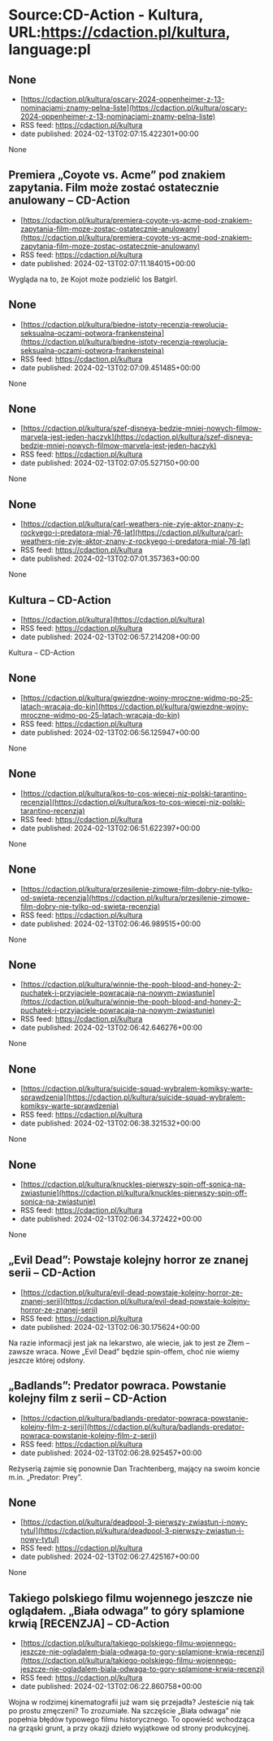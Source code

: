 # Source:CD-Action - Kultura, URL:https://cdaction.pl/kultura, language:pl

## None
 - [https://cdaction.pl/kultura/oscary-2024-oppenheimer-z-13-nominacjami-znamy-pelna-liste](https://cdaction.pl/kultura/oscary-2024-oppenheimer-z-13-nominacjami-znamy-pelna-liste)
 - RSS feed: https://cdaction.pl/kultura
 - date published: 2024-02-13T02:07:15.422301+00:00

None

## Premiera „Coyote vs. Acme” pod znakiem zapytania. Film może zostać ostatecznie anulowany – CD-Action
 - [https://cdaction.pl/kultura/premiera-coyote-vs-acme-pod-znakiem-zapytania-film-moze-zostac-ostatecznie-anulowany](https://cdaction.pl/kultura/premiera-coyote-vs-acme-pod-znakiem-zapytania-film-moze-zostac-ostatecznie-anulowany)
 - RSS feed: https://cdaction.pl/kultura
 - date published: 2024-02-13T02:07:11.184015+00:00

Wygląda na to, że Kojot może podzielić los Batgirl.

## None
 - [https://cdaction.pl/kultura/biedne-istoty-recenzja-rewolucja-seksualna-oczami-potwora-frankensteina](https://cdaction.pl/kultura/biedne-istoty-recenzja-rewolucja-seksualna-oczami-potwora-frankensteina)
 - RSS feed: https://cdaction.pl/kultura
 - date published: 2024-02-13T02:07:09.451485+00:00

None

## None
 - [https://cdaction.pl/kultura/szef-disneya-bedzie-mniej-nowych-filmow-marvela-jest-jeden-haczyk](https://cdaction.pl/kultura/szef-disneya-bedzie-mniej-nowych-filmow-marvela-jest-jeden-haczyk)
 - RSS feed: https://cdaction.pl/kultura
 - date published: 2024-02-13T02:07:05.527150+00:00

None

## None
 - [https://cdaction.pl/kultura/carl-weathers-nie-zyje-aktor-znany-z-rockyego-i-predatora-mial-76-lat](https://cdaction.pl/kultura/carl-weathers-nie-zyje-aktor-znany-z-rockyego-i-predatora-mial-76-lat)
 - RSS feed: https://cdaction.pl/kultura
 - date published: 2024-02-13T02:07:01.357363+00:00

None

## Kultura – CD-Action
 - [https://cdaction.pl/kultura](https://cdaction.pl/kultura)
 - RSS feed: https://cdaction.pl/kultura
 - date published: 2024-02-13T02:06:57.214208+00:00

Kultura – CD-Action

## None
 - [https://cdaction.pl/kultura/gwiezdne-wojny-mroczne-widmo-po-25-latach-wracaja-do-kin](https://cdaction.pl/kultura/gwiezdne-wojny-mroczne-widmo-po-25-latach-wracaja-do-kin)
 - RSS feed: https://cdaction.pl/kultura
 - date published: 2024-02-13T02:06:56.125947+00:00

None

## None
 - [https://cdaction.pl/kultura/kos-to-cos-wiecej-niz-polski-tarantino-recenzja](https://cdaction.pl/kultura/kos-to-cos-wiecej-niz-polski-tarantino-recenzja)
 - RSS feed: https://cdaction.pl/kultura
 - date published: 2024-02-13T02:06:51.622397+00:00

None

## None
 - [https://cdaction.pl/kultura/przesilenie-zimowe-film-dobry-nie-tylko-od-swieta-recenzja](https://cdaction.pl/kultura/przesilenie-zimowe-film-dobry-nie-tylko-od-swieta-recenzja)
 - RSS feed: https://cdaction.pl/kultura
 - date published: 2024-02-13T02:06:46.989515+00:00

None

## None
 - [https://cdaction.pl/kultura/winnie-the-pooh-blood-and-honey-2-puchatek-i-przyjaciele-powracaja-na-nowym-zwiastunie](https://cdaction.pl/kultura/winnie-the-pooh-blood-and-honey-2-puchatek-i-przyjaciele-powracaja-na-nowym-zwiastunie)
 - RSS feed: https://cdaction.pl/kultura
 - date published: 2024-02-13T02:06:42.646276+00:00

None

## None
 - [https://cdaction.pl/kultura/suicide-squad-wybralem-komiksy-warte-sprawdzenia](https://cdaction.pl/kultura/suicide-squad-wybralem-komiksy-warte-sprawdzenia)
 - RSS feed: https://cdaction.pl/kultura
 - date published: 2024-02-13T02:06:38.321532+00:00

None

## None
 - [https://cdaction.pl/kultura/knuckles-pierwszy-spin-off-sonica-na-zwiastunie](https://cdaction.pl/kultura/knuckles-pierwszy-spin-off-sonica-na-zwiastunie)
 - RSS feed: https://cdaction.pl/kultura
 - date published: 2024-02-13T02:06:34.372422+00:00

None

## „Evil Dead”: Powstaje kolejny horror ze znanej serii – CD-Action
 - [https://cdaction.pl/kultura/evil-dead-powstaje-kolejny-horror-ze-znanej-serii](https://cdaction.pl/kultura/evil-dead-powstaje-kolejny-horror-ze-znanej-serii)
 - RSS feed: https://cdaction.pl/kultura
 - date published: 2024-02-13T02:06:30.175624+00:00

Na razie informacji jest jak na lekarstwo, ale wiecie, jak to jest ze Złem – zawsze wraca. Nowe „Evil Dead” będzie spin-offem, choć nie wiemy jeszcze której odsłony.

## „Badlands”: Predator powraca. Powstanie kolejny film z serii – CD-Action
 - [https://cdaction.pl/kultura/badlands-predator-powraca-powstanie-kolejny-film-z-serii](https://cdaction.pl/kultura/badlands-predator-powraca-powstanie-kolejny-film-z-serii)
 - RSS feed: https://cdaction.pl/kultura
 - date published: 2024-02-13T02:06:28.925457+00:00

Reżyserią zajmie się ponownie Dan Trachtenberg, mający na swoim koncie m.in. „Predator: Prey”.

## None
 - [https://cdaction.pl/kultura/deadpool-3-pierwszy-zwiastun-i-nowy-tytul](https://cdaction.pl/kultura/deadpool-3-pierwszy-zwiastun-i-nowy-tytul)
 - RSS feed: https://cdaction.pl/kultura
 - date published: 2024-02-13T02:06:27.425167+00:00

None

## Takiego polskiego filmu wojennego jeszcze nie oglądałem. „Biała odwaga” to góry splamione krwią [RECENZJA] – CD-Action
 - [https://cdaction.pl/kultura/takiego-polskiego-filmu-wojennego-jeszcze-nie-ogladalem-biala-odwaga-to-gory-splamione-krwia-recenzj](https://cdaction.pl/kultura/takiego-polskiego-filmu-wojennego-jeszcze-nie-ogladalem-biala-odwaga-to-gory-splamione-krwia-recenzj)
 - RSS feed: https://cdaction.pl/kultura
 - date published: 2024-02-13T02:06:22.860758+00:00

Wojna w rodzimej kinematografii już wam się przejadła? Jesteście nią tak po prostu zmęczeni? To zrozumiałe. Na szczęście „Biała odwaga” nie popełnia błędów typowego filmu historycznego. To opowieść wchodząca na grząski grunt, a przy okazji dzieło wyjątkowe od strony produkcyjnej.

